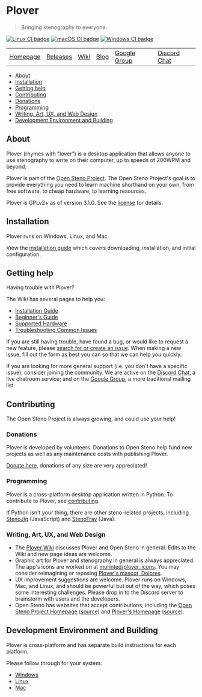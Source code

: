 # Plover

> Bringing stenography to everyone.

[![Linux CI badge][]][Linux CI] [![macOS CI badge][]][macOS CI] [![Windows CI badge][]][Windows CI]

|              |              |          |          |                  |                  |
|--------------|--------------|----------|----------|------------------|------------------|
| [Homepage][] | [Releases][] | [Wiki][] | [Blog][] | [Google Group][] | [Discord Chat][] |

-   [About](#about)
-   [Installation](#installation)
-   [Getting help](#getting-help)
-   [Contributing](#contributing)
-   [Donations](#donations)
-   [Programming](#programming)
-   [Writing, Art, UX, and Web Design](#writing-art-ux-and-web-design)
-   [Development Environment and Building](#development-environment-and-building)

## About

Plover (rhymes with "lover") is a desktop application that allows anyone
to use stenography to write on their computer, up to speeds of 200WPM
and beyond.

Plover is part of the [Open Steno Project][]. The Open Steno Project's
goal is to provide everything you need to learn machine shorthand on
your own, from free software, to cheap hardware, to learning resources.

Plover is GPLv2+ as of version 3.1.0. See the [license](LICENSE.TXT) for
details.

## Installation

Plover runs on Windows, Linux, and Mac.

View the [installation guide][] which covers downloading, installation,
and initial configuration.

## Getting help

Having trouble with Plover?

The Wiki has several pages to help you:

-   [Installation Guide][]
-   [Beginner's Guide][]
-   [Supported Hardware][]
-   [Troubleshooting Common Issues][]

If you are still having trouble, have found a bug, or would like to
request a new feature, please [search for or create an issue][issues].
When making a new issue, fill out the form as best you can so that we
can help you quickly.

If you are looking for more general support (i.e. you don't have a
specific issue), consider joining the community. We are active on the
[Discord Chat][], a live chatroom service; and on the [Google Group][],
a more traditional mailing list.

## Contributing

The Open Steno Project is always growing, and could use your help!

### Donations

Plover is developed by volunteers. Donations to Open Steno help fund new
projects as well as any maintenance costs with publishing Plover.

[Donate here][Donate], donations of any size are very appreciated!

### Programming

Plover is a cross-platform desktop application written in Python. To
contribute to Plover, see [contributing][].

If Python isn't your thing, there are other steno-related projects,
including [StenoJig][] (JavaScript) and [StenoTray][] (Java).

### Writing, Art, UX, and Web Design

-   The [Plover Wiki][Wiki] discusses Plover and Open Steno in
    general. Edits to the Wiki and new page ideas are welcome.
-   Graphic art for Plover and stenography in general is always
    appreciated. The app's icons are worked on at [morinted/plover\_icons][].
    You may consider reimagining or reposing [Plover's mascot, Dolores][Mascot].
-   UX improvement suggestions are welcome. Plover runs on Windows, Mac,
    and Linux, and should be powerful but out of the way, which poses
    some interesting challenges. Please drop in to the Discord server to
    brainstorm with users and the developers.
-   Open Steno has websites that accept contributions, including the
    [Open Steno Project Homepage][Open Steno Project] ([source][Open
    Steno Project Homepage Source]) and [Plover's Homepage][Homepage]
    ([source][Homepage Source]).

## Development Environment and Building

Plover is cross-platform and has separate build instructions for each
platform.

Please follow through for your system:

-   [Windows](windows/README.md)
-   [Linux](linux/README.md)
-   [Mac](osx/README.md)

  [Beginner's Guide]: https://github.com/openstenoproject/plover/wiki/Beginner's-Guide:-Get-Started-with-Plover
  [Blog]: http://plover.stenoknight.com
  [Contributing]: CONTRIBUTING.md
  [Discord Chat]: https://discord.gg/0lQde43a6dGmAMp2
  [Donate]: http://www.openstenoproject.org/donate
  [Google Group]: https://groups.google.com/forum/#!forum/ploversteno
  [Homepage Source]: https://github.com/openstenoproject/plover/tree/gh-pages
  [Homepage]: http://opensteno.org/plover
  [Issues]: https://github.com/openstenoproject/plover/issues?q=is:issue
  [Open Steno Project Homepage Source]: https://github.com/openstenoproject/openstenoproject.github.io
  [Open Steno Project]: http://opensteno.org
  [Mascot]: http://plover.stenoknight.com/2010/10/new-logo.html
  [Releases]: https://github.com/openstenoproject/plover/releases
  [StenoJig]: https://github.com/JoshuaGrams/steno-jig
  [StenoTray]: https://github.com/SmackleFunky/StenoTray
  [Supported Hardware]: https://github.com/openstenoproject/plover/wiki/Supported-Hardware
  [Troubleshooting Common Issues]: https://github.com/openstenoproject/plover/wiki/Troubleshooting:-Common-Issues
  [Wiki]: https://github.com/openstenoproject/plover/wiki
  [installation guide]: https://github.com/openstenoproject/plover/wiki/Installation-Guide
  [morinted/plover\_icons]: https://github.com/morinted/plover_icons

  [Linux CI]: https://travis-ci.org/openstenoproject/plover?branch=master
  [Linux CI badge]: https://img.shields.io/travis/openstenoproject/plover/master?label=Linux
  [Windows CI]: https://ci.appveyor.com/project/morinted/plover?branch=master
  [Windows CI badge]: https://img.shields.io/appveyor/build/morinted/plover/master?label=Windows
  [macOS CI]: https://app.circleci.com/pipelines/github/openstenoproject/plover?branch=master
  [macOS CI badge]: https://img.shields.io/circleci/build/gh/openstenoproject/plover/master?label=macOS

